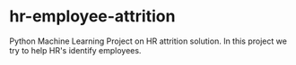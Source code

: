 # hr-employee-attrition
Python Machine Learning Project on HR attrition solution. In this project we try to help HR's identify employees.
